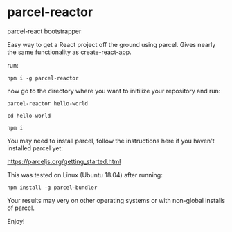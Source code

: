 # parcel-reactor
parcel-react bootstrapper

Easy way to get a React project off the ground using parcel. Gives nearly the same functionality as create-react-app.


run:

    npm i -g parcel-reactor

now go to the directory where you want to initilize your repository and run:

    parcel-reactor hello-world

    cd hello-world
    
    npm i
    
You may need to install parcel, follow the instructions here if you haven't installed parcel yet:

  https://parceljs.org/getting_started.html
  
This was tested on Linux (Ubuntu 18.04) after running:

    npm install -g parcel-bundler
    
Your results may very on other operating systems or with non-global installs of parcel. 

Enjoy!
